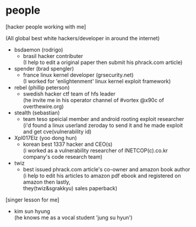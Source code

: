 # people

[hacker people working with me]<br>

(All global best white hackers/developer in around the internet)<br>

- bsdaemon (rodrigo)
  - brasil hacker contributer<br>
    (I help to edit a original paper then submit his phrack.com article)<br>
- spender (brad spengler)<br>
  - france linux kernel developer (grsecurity.net)<br>
    (I worked for 'enlightenment' linux kernel exploit framework)<br>
- rebel (phillip peterson)<br>
  - swedish hacker ctf team of hfs leader<br>
    (he invite me in his operator channel of #vortex @x90c of overthewire.org)<br>
- stealth (sebastian)<br>
  - team teso speicial member and android rooting exploit researcher<br>
    (i'd found a linux userland zeroday to send it and he made exploit and get cve(vulnerability id)<br>
- Xpl017Elz (yoo dong hun)<br>
  - korean best 1337 hacker and CEO(s)<br>
    (i worked as a vulnerability researcher of INETCOP(c).co.kr company's code research team)<br>
- twiz<br>
  - best issued phrack.com article's co-owner and amazon book author<br>
    (i help to edit his articles to amazon pdf ebook and registered on amazon then lastly,<br>
    they(twiz&sgrakkyu) sales paperback)
    
[singer lesson for me]
- kim sun hyung<br>
  (he knows me as a vocal student 'jung su hyun')<br>

